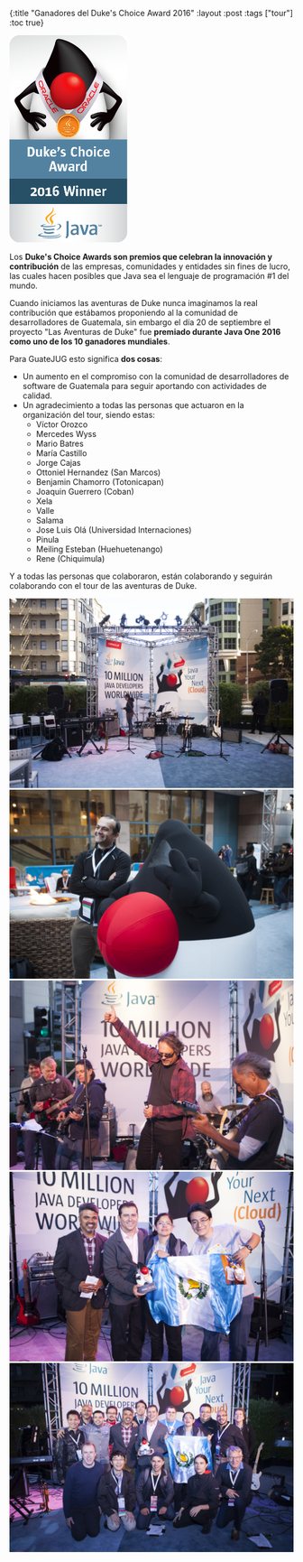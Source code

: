 {:title "Ganadores del Duke's Choice Award 2016"
 :layout :post
 :tags  ["tour"]
 :toc true}

<img src="../../img/posts/dukes-choice/duke0.png" alt="dca-logo">

Los **Duke's Choice Awards son premios que celebran la innovación y contribución** de las empresas, comunidades y entidades sin fines de lucro, las cuales hacen posibles que Java sea el lenguaje de programación #1 del mundo.

Cuando iniciamos las aventuras de Duke nunca imaginamos la real contribución que estábamos proponiendo al la comunidad de desarrolladores de Guatemala, sin embargo el día 20 de septiembre el proyecto "Las Aventuras de Duke" fue **premiado durante Java One 2016 como uno de los 10 ganadores mundiales**.

Para GuateJUG esto significa **dos cosas**:

* Un aumento en el compromiso con la comunidad de desarrolladores de software de Guatemala para seguir aportando con actividades de calidad.
* Un agradecimiento a todas las personas que actuaron en la organización del tour, siendo estas:
    * Víctor Orozco
    * Mercedes Wyss
    * Mario Batres
    * María Castillo
    * Jorge Cajas
    * Ottoniel Hernandez (San Marcos)
    * Benjamin Chamorro (Totonicapan)
    * Joaquin Guerrero (Coban)
    * Xela
    * Valle
    * Salama
    * Jose Luis Olá (Universidad Internaciones)
    * Pinula
    * Meiling Esteban (Huehuetenango)
    * Rene (Chiquimula)

Y a todas las personas que colaboraron, están colaborando y seguirán colaborando con el tour de las aventuras de Duke.

<div class="fotorama">
<img src="../../img/posts/dukes-choice/duke1.jpg">
<img src="../../img/posts/dukes-choice/duke2.jpg">
<img src="../../img/posts/dukes-choice/duke3.jpg">
<img src="../../img/posts/dukes-choice/duke4.jpg">
<img src="../../img/posts/dukes-choice/duke5.jpg">
</div>
